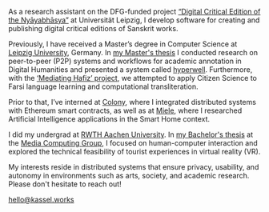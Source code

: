 As a research assistant on the DFG-funded project [“Digital Critical Edition of the Nyāyabhāsya”](https://www.gko.uni-leipzig.de/indologie-zaw/forschungprojekte/aktuelle-projekte/projekt-digitale-kritische-edition.html) at Universität Leipzig, I develop software for creating and publishing digital critical editions of Sanskrit works.

Previously, I have received a Master’s degree in Computer Science at [Leipzig University](https://www.uni-leipzig.de/), Germany. In [my Master's thesis](/hyperwell) I conducted research on peer-to-peer (P2P) systems and workflows for academic annotation in Digital Humanities and presented a system called [hyperwell](https://hyperwell.org/). Furthermore, with the [‘Mediating Hafiz’ project](/mediating-hafiz), we attempted to apply Citizen Science to Farsi language learning and computational transliteration.

Prior to that, I’ve interned at [Colony](https://colony.io/), where I integrated distributed systems with Ethereum smart contracts, as well as at [Miele](https://www.miele.de/), where I researched Artificial Intelligence applications in the Smart Home context.

I did my undergrad at [RWTH Aachen University](https://www.rwth-aachen.de/). In [my Bachelor's thesis](https://hci.rwth-aachen.de/kassel) at the [Media Computing Group](https://hci.rwth-aachen.de/), I focused on human-computer interaction and explored the technical feasibility of tourist experiences in virtual reality (VR).

My interests reside in distributed systems that ensure privacy, usability, and autonomy in environments such as arts, society, and academic research. Please don't hesitate to reach out!

[hello@kassel.works](mailto:hello@kassel.works)
